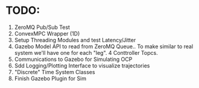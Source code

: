 # TODO:

1. ZeroMQ Pub/Sub Test
2. ConvexMPC Wrapper (1D)
3. Setup Threading Modules and test Latency/Jitter
4. Gazebo Model API to read from ZeroMQ Queue..  To make similar to real system we'll have one for each "leg".  4 Conttroller Topcs.
3. Communications to Gazebo for Simulating OCP
4. Sdd Logging/Plotting Interface to visualize trajectories
5. "Discrete" Time System Classes
7. Finish Gazebo Plugin for Sim
